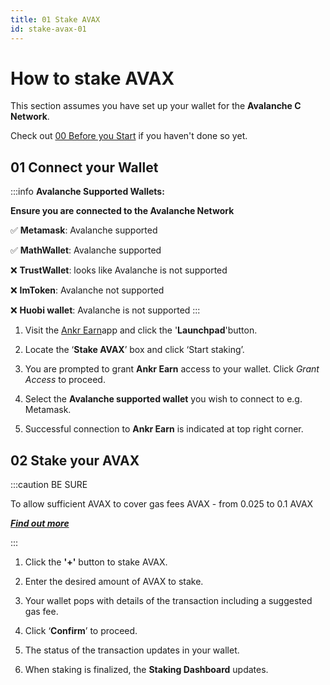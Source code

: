 ```yaml
---
title: 01 Stake AVAX
id: stake-avax-01
---
```


# How to stake AVAX

This section assumes you have set up your wallet for the **Avalanche C Network**.

Check out [00 Before you Start](stake-avax-00.md) if you haven't done so yet.

## 01 Connect your Wallet

:::info **Avalanche Supported Wallets:**

**Ensure you are connected to the Avalanche Network**

:white_check_mark: **Metamask**: Avalanche supported

:white_check_mark: **MathWallet**: Avalanche supported

:x: **TrustWallet**: looks like Avalanche is not supported

:x: **ImToken**: Avalanche not supported

:x: **Huobi wallet**: Avalanche is not supported
:::

1. Visit the [Ankr Earn](https://stakefi.ankr.com)app and click the '**Launchpad**'button.

2. Locate the ‘**Stake AVAX**’ box and click ‘Start staking’.

3. You are prompted to grant **Ankr Earn** access to your wallet. Click *Grant Access* to proceed.

4. Select the **Avalanche supported wallet** you wish to connect to e.g. Metamask.

5. Successful connection to **Ankr Earn** is indicated at top right corner.


## 02 Stake your AVAX

:::caution BE SURE

To allow sufficient AVAX to cover gas fees AVAX - from 0.025 to 0.1 AVAX 

[_**Find out more**_](https://docs.avax.network/learn/platform-overview/transaction-fees)

:::

1. Click the **'+'** button to stake AVAX.

2. Enter the desired amount of AVAX to stake.

3. Your wallet pops with details of the transaction including a suggested gas fee.

4. Click ‘**Confirm**’ to proceed.

5. The status of the transaction updates in your wallet.

6. When staking is finalized, the **Staking Dashboard** updates.


